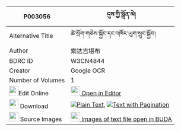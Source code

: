 |P003056|དུས་ཀྱི་སྒྲོན་མེ། 
| --- | --- 
|Alternative Title |ཚེ་སྲོག་གཅེས་སྐྱོང་དང་འཁོར་ཡུག་སྲུང་སྐྱོབ།
|Author| 索达吉堪布
|BDRC ID | W3CN4844
|Creator | Google OCR
|Number of Volumes| 1
|<img width="25" src="https://img.icons8.com/color/25/000000/edit-property.png">Edit Online| [<img width="25" src="https://avatars.githubusercontent.com/u/45091458?s=200&v=4"> Open in Editor](http://editor.openpecha.org/P003056)
|<img width="25" src="https://img.icons8.com/fluent/48/000000/download-2.png"/>  Download | [![](https://img.icons8.com/color/20/000000/txt.png)Plain Text](https://github.com/Openpecha/P003056/releases/download/v1/du_kyi_dronme_plain_P003056.zip), [![](https://img.icons8.com/color/20/000000/txt.png)Text with Pagination](https://github.com/Openpecha/P003056/releases/download/v1/du_kyi_dronme_pages_P003056.zip)
|<img width="25" src="https://img.icons8.com/plasticine/100/000000/pictures-folder.png"/>  Source Images | [<img width="25" src="https://library.bdrc.io/icons/BUDA-small.svg"> Images of text file open in BUDA](https://library.bdrc.io/show/bdr:W3CN4844)